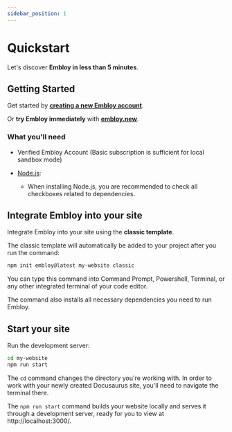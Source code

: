 ```yaml
---
sidebar_position: 1
---
```


# Quickstart

Let's discover **Embloy in less than 5 minutes**.

## Getting Started

Get started by **[creating a new Embloy account](https://embloy.com/sign_up)**.

Or **try Embloy immediately** with **[embloy.new](https://embloy.com/new)**.

### What you'll need

- Verified Embloy Account (Basic subscription is sufficient for local sandbox mode)

- [Node.js](https://nodejs.org/en/download/):
  - When installing Node.js, you are recommended to check all checkboxes related to dependencies.

## Integrate Embloy into your site

Integrate Embloy into your site using the **classic template**.

The classic template will automatically be added to your project after you run the command:

```bash
npm init embloy@latest my-website classic
```

You can type this command into Command Prompt, Powershell, Terminal, or any other integrated terminal of your code editor.

The command also installs all necessary dependencies you need to run Embloy.

## Start your site

Run the development server:

```bash
cd my-website
npm run start
```

The `cd` command changes the directory you're working with. In order to work with your newly created Docusaurus site, you'll need to navigate the terminal there.

The `npm run start` command builds your website locally and serves it through a development server, ready for you to view at http://localhost:3000/.
